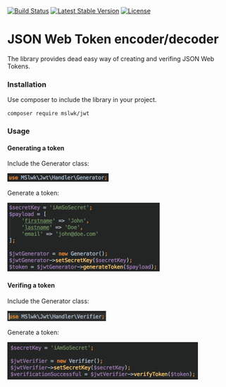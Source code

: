 [![Build Status](https://travis-ci.org/maciejslawik/jwt.svg?branch=master)](https://travis-ci.org/maciejslawik/jwt)
[![Latest Stable Version](https://poser.pugx.org/mslwk/jwt/v/stable)](https://packagist.org/packages/mslwk/jwt)
[![License](https://poser.pugx.org/mslwk/jwt/license)](https://packagist.org/packages/mslwk/jwt)

# JSON Web Token encoder/decoder #

The library provides dead easy way of creating and verifing JSON Web Tokens.

### Installation ###

Use composer to include the library in your project.

```
composer require mslwk/jwt
```

### Usage ###

#### Generating a token ####

Include the Generator class:

![Alt text](docs/include_generator.png?raw=true "Include the generator")

Generate a token:   

![Alt text](docs/use_generator.png?raw=true "Generate a token")

#### Verifing a token ####

Include the Generator class:

![Alt text](docs/include_verifier.png?raw=true "Include the verifier")

Generate a token:   

![Alt text](docs/use_verifier.png?raw=true "Verify the token")